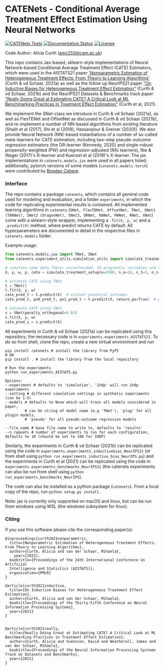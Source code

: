 # CATENets - Conditional Average Treatment Effect Estimation Using Neural Networks

[![CATENets Tests](https://github.com/AliciaCurth/CATENets/actions/workflows/test.yml/badge.svg)](https://github.com/AliciaCurth/CATENets/actions/workflows/test.yml)
[![Documentation Status](https://readthedocs.org/projects/catenets/badge/?version=latest)](https://catenets.readthedocs.io/en/latest/?badge=latest)
[![License](https://img.shields.io/badge/License-BSD%203--Clause-blue.svg)](https://github.com/AliciaCurth/CATENets/blob/main/LICENSE)


Code Author: Alicia Curth (amc253@cam.ac.uk)

This repo contains Jax-based, sklearn-style implementations of Neural Network-based Conditional
Average Treatment Effect (CATE) Estimators, which were used in the AISTATS21 paper
['Nonparametric Estimation of Heterogeneous Treatment Effects: From Theory to Learning
Algorithms']( https://arxiv.org/abs/2101.10943) (Curth & vd Schaar, 2021a) as well as the follow up
NeurIPS21 paper ["On Inductive Biases for Heterogeneous Treatment Effect Estimation"](https://arxiv.org/abs/2106.03765) (Curth & vd
Schaar, 2021b) and the NeurIPS21 Datasets & Benchmarks track paper ["Really Doing Great at Estimating CATE? A Critical Look at ML Benchmarking Practices in Treatment Effect Estimation"](https://openreview.net/forum?id=FQLzQqGEAH) (Curth et al, 2021).

We implement the SNet-class we introduce in Curth & vd Schaar (2021a), as well as FlexTENet and
OffsetNet as discussed in Curth & vd Schaar (2021b), and re-implement a number of
NN-based algorithms from existing literature (Shalit et al (2017), Shi et al (2019), Hassanpour
& Greiner (2020)). We also provide Neural Network (NN)-based instantiations of a number of so-called
meta-learners for CATE estimation, including two-step pseudo-outcome regression estimators (the
DR-learner (Kennedy, 2020) and single-robust propensity-weighted (PW) and regression-adjusted (RA) learners), Nie & Wager (2017)'s R-learner and Kuenzel et al (2019)'s X-learner. The jax implementations in ``catenets.models.jax`` were used in all papers listed; additionally, pytorch versions of some models (``catenets.models.torch``) were contributed by [Bogdan Cebere](https://github.com/bcebere).

### Interface
The repo contains a package ``catenets``, which contains all general code used for modeling and evaluation, and a folder ``experiments``, in which the code for replicating experimental results is contained. All implemented learning algorithms in ``catenets`` (``SNet, FlexTENet, OffsetNet, TNet, SNet1 (TARNet), SNet2
(DragonNet), SNet3, DRNet, RANet, PWNet, RNet, XNet``) come with a sklearn-style wrapper,  implementing a ``.fit(X, y, w)`` and a ``.predict(X)`` method, where predict returns CATE by default. All hyperparameters are documented in detail in the respective files in ``catenets.models`` folder.

Example usage:

```python
from catenets.models.jax import TNet, SNet
from catenets.experiment_utils.simulation_utils import simulate_treatment_setup

# simulate some data (here: unconfounded, 10 prognostic variables and 5 predictive variables)
X, y, w, p, cate = simulate_treatment_setup(n=2000, n_o=10, n_t=5, n_c=0)

# estimate CATE using TNet
t = TNet()
t.fit(X, y, w)
cate_pred_t = t.predict(X)  # without potential outcomes
cate_pred_t, po0_pred_t, po1_pred_t = t.predict(X, return_po=True)  # predict potential outcomes too

# estimate CATE using SNet
s = SNet(penalty_orthogonal=0.01)
s.fit(X, y, w)
cate_pred_s = s.predict(X)

```

All experiments in Curth & vd Schaar (2021a) can be replicated using this repository; the necessary
code is in ``experiments.experiments_AISTATS21``. To do so from shell, clone the repo, create a new
virtual environment and run
```shell
pip install catenets # install the library from PyPI
# OR
pip install . # install the library from the local repository

# Run the experiments
python run_experiments_AISTATS.py
```
```shell
Options:
--experiment # defaults to 'simulation', 'ihdp' will run ihdp experiments
--setting # different simulation settings in synthetic experiments (can be 1-5)
--models # defaults to None which will train all models considered in paper,
         # can be string of model name (e.g 'TNet'), 'plug' for all plugin models,
         # 'pseudo' for all pseudo-outcome regression models

--file_name # base file name to write to, defaults to 'results'
--n_repeats # number of experiments to run for each configuration, defaults to 10 (should be set to 100 for IHDP)
```

Similarly, the experiments in Curth & vd Schaar (2021b) can be replicated using the code in
``experiments.experiments_inductivebias_NeurIPS21`` (or from shell using ```python
run_experiments_inductive_bias_NeurIPS.py```) and the experiments in Curth et al (2021) can be replicated using the code in ``experiments.experiments_benchmarks_NeurIPS21`` (the catenets experiments can also be run from shell using ``python run_experiments_benchmarks_NeurIPS``).

The code can also be installed as a python package (``catenets``). From a local copy of the repo, run ``python setup.py install``.

Note: jax is currently only supported on macOS and linux, but can be run from windows using WSL (the windows subsystem for linux).


### Citing

If you use this software please cite the corresponding paper(s):

```
@inproceedings{curth2021nonparametric,
  title={Nonparametric Estimation of Heterogeneous Treatment Effects: From Theory to Learning Algorithms},
  author={Curth, Alicia and van der Schaar, Mihaela},
    year={2021},
  booktitle={Proceedings of the 24th International Conference on Artificial
  Intelligence and Statistics (AISTATS)},
  organization={PMLR}
}

@article{curth2021inductive,
  title={On Inductive Biases for Heterogeneous Treatment Effect Estimation},
  author={Curth, Alicia and van der Schaar, Mihaela},
  booktitle={Proceedings of the Thirty-Fifth Conference on Neural Information Processing Systems},
  year={2021}
}


@article{curth2021really,
  title={Really Doing Great at Estimating CATE? A Critical Look at ML Benchmarking Practices in Treatment Effect Estimation},
  author={Curth, Alicia and Svensson, David and Weatherall, James and van der Schaar, Mihaela},
  booktitle={Proceedings of the Neural Information Processing Systems Track on Datasets and Benchmarks},
  year={2021}
}

```
